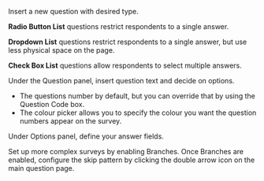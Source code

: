 Insert a new question with desired type.

**Radio Button List** questions restrict respondents to a single answer.

**Dropdown List** questions restrict respondents to a single answer, but use less physical space on the page.

**Check Box List** questions allow respondents to select multiple answers.

Under the Question panel, insert question text and decide on options.
- The questions number by default, but you can override that by using the Question Code box.
- The colour picker allows you to specify the colour you want the question numbers appear on the survey.

Under Options panel, define your answer fields.

Set up more complex surveys by enabling Branches. Once Branches are enabled, configure the skip pattern by clicking the double arrow icon on the main question page.